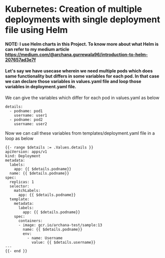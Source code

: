 # Kubernetes: Creation of multiple deployments with single deployment file using Helm

#### NOTE: I use Helm charts in this Project. To know more about what Helm is can refer to my medium article https://medium.com/@archana.gurrewala96/introduction-to-helm-207657ad3e7f 
#### Let's say we have usecase wherein we need multiple pods which does same functionality but differs in some variables for each pod. In that case we can declare those variables in values.yaml file and loop those variables in deployment.yaml file.


We can give the variables which differ for each pod in values.yaml as below
```buildoutcfg
details:
  - podname: pod1
    username: user1
  - podname: pod2
    username: user2
```

Now we can call these variables from templates/deployment.yaml file in a loop as below
```buildoutcfg
{{- range $details := .Values.details }}
apiVersion: apps/v1
kind: Deployment
metadata:
  labels:
    app: {{ $details.podname}}
  name: {{ $details.podname}}
spec:
  replicas: 1
  selector:
    matchLabels:
      app: {{ $details.podname}}
  template:
    metadata:
      labels:
        app: {{ $details.podname}}
    spec:
      containers:
      - image: gcr.io/archana-test/sample:13
        name: {{ $details.podname}}
        env:
          - name: Username
            value: {{ $details.username}}
---
{{- end }}

```
